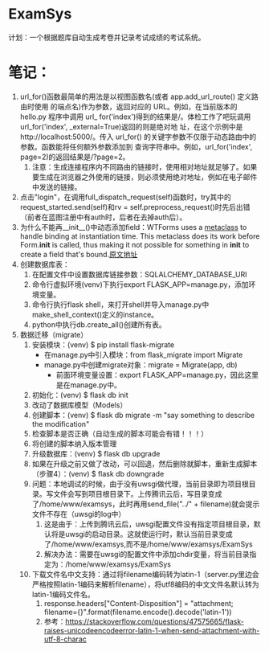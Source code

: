 # ExamSys
计划：一个根据题库自动生成考卷并记录考试成绩的考试系统。

# 笔记：
1. url_for()函数最简单的用法是以视图函数名(或者 app.add_url_route() 定义路由时使用 的端点名)作为参数，返回对应的 URL。例如，在当前版本的 hello.py 程序中调用 url_ for('index')得到的结果是/。体检工作了吧玩调用url_for('index', _external=True)返回的则是绝对地 址，在这个示例中是 http://localhost:5000/。传入 url_for() 的关键字参数不仅限于动态路由中的参数。函数能将任何额外参数添加到 查询字符串中。例如，url_for('index', page=2)的返回结果是/?page=2。
    1. 注意：生成连接程序内不同路由的链接时，使用相对地址就足够了。如果要生成在浏览器之外使用的链接，则必须使用绝对地址，例如在电子邮件中发送的链接。
2. 点击"login"，在调用full_dispatch_request(self)函数时，try其中的request_started.send(self)和rv = self.preprocess_request()时先后出错（前者在蓝图注册中有auth时，后者在去掉auth后）。
3. 为什么不能再__init__()中动态添加field：WTForms uses a [metaclass](https://github.com/wtforms/wtforms/blob/2.0/wtforms/form.py#L167) to handle binding at instantiation time. This metaclass does its work before Form.__init__ is called, thus making it not possible for something in __init__ to create a field that's bound.[原文地址](https://stackoverflow.com/questions/23594448/wtforms-adding-dynamic-fields-with-multiple-inheritance)
4. 创建数据库表：
    1. 在配置文件中设置数据库链接参数：SQLALCHEMY_DATABASE_URI
    2. 命令行虚拟环境(venv)下执行export FLASK_APP=manage.py，添加环境变量。
    3. 命令行执行flask shell，来打开shell并导入manage.py中make_shell_context()定义的instance。
    4. python中执行db.create_all()创建所有表。
5. 数据迁移（migrate）
    1. 安装模块：(venv) $ pip install flask-migrate
        * 在manage.py中引入模块：from flask_migrate import Migrate
        * manage.py中创建migrate对象：migrate = Migrate(app, db)
            * 前面环境变量设置：export FLASK_APP=manage.py，因此这里是在manage.py中。
    2. 初始化：(venv) $ flask db init
    3. 改动了数据库模型（Models）
    4. 创建脚本：(venv) $ flask db migrate -m "say something to describe the modification"
    5. 检查脚本是否正确（自动生成的脚本可能会有错！！！）
    6. 将创建的脚本纳入版本管理
    7. 升级数据库：(venv) $ flask db upgrade
    8. 如果在升级之前又做了改动，可以回退，然后删除就脚本，重新生成脚本（步骤4）：(venv) $ flask db downgrade
    9. 问题：本地调试的时候，由于没有uwsgi做代理，当前目录即为项目根目录。写文件会写到项目根目录下。上传腾讯云后，写目录变成了/home/www/examsys，此时再用send_file("../" + filename)就会提示文件不存在（uwsgi的log中）
        1. 这是由于：上传到腾讯云后，uwsgi配置文件没有指定项目根目录，默认将是uwsgi的启动目录。这就使运行时，默认当前目录变成了/home/www/examsys,而不是/home/www/examsys/ExamSys
        2. 解决办法：需要在uwsgi的配置文件中添加chdir变量，将当前目录指定为：/home/www/examsys/ExamSys
    10. 下载文件名中文支持：通过将filename编码转为latin-1（server.py里边会严格按照latin-1编码来解析filename），将utf8编码的中文文件名默认转为latin-1编码文件名。
        1. response.headers["Content-Disposition"] = "attachment; filename={}".format(filename.encode().decode('latin-1'))
        2. 参考：https://stackoverflow.com/questions/47575665/flask-raises-unicodeencodeerror-latin-1-when-send-attachment-with-utf-8-charac

